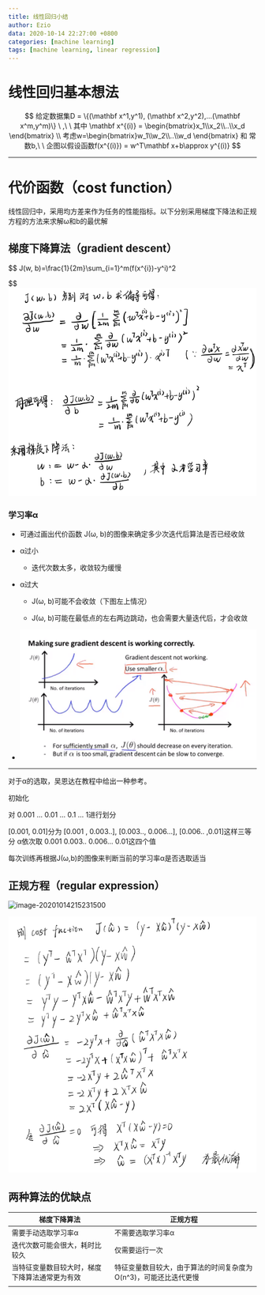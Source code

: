```yaml
---
title: 线性回归小结
author: Ezio
data: 2020-10-14 22:27:00 +0800
categories: [machine learning]
tags: [machine learning, linear regression]
---
```




# 线性回归基本想法

$$
给定数据集D = \{(\mathbf x^1,y^1), (\mathbf x^2,y^2),...(\mathbf x^m,y^m)\} \ ,\ \ 
其中 \mathbf x^{(i)} = \begin{bmatrix}x_1\\x_2\\..\\x_d \end{bmatrix} \\
考虑w=\begin{bmatrix}w_1\\w_2\\..\\w_d \end{bmatrix} 和 常数b,\ \ 
企图以假设函数f(x^{(i)}) = w^T\mathbf x+b\approx y^{(i)}
$$



-----

# 代价函数（cost function）

线性回归中，采用均方差来作为任务的性能指标。以下分别采用梯度下降法和正规方程的方法来求解ω和b的最优解

## 梯度下降算法（gradient descent）


$$
J(w, b)=\frac{1}{2m}\sum_{i=1}^m(f(x^{i})-y^i)^2 


$$
![](https://raw.githubusercontent.com/HideOnBush-11/FigureBed/main/img/20201014214946.png)

### 学习率α

* 可通过画出代价函数 J(ω, b)的图像来确定多少次迭代后算法是否已经收敛

* α过小

  * 迭代次数太多，收敛较为缓慢

* α过大

  * J(ω, b)可能不会收敛（下图左上情况）

  * J(ω, b)可能在最低点的左右两边跳动，也会需要大量迭代后，才会收敛

* ![](https://raw.githubusercontent.com/HideOnBush-11/FigureBed/main/img/20201014220701.png)

------

对于α的选取，吴恩达在教程中给出一种参考。

初始化

对 0.001 ...  0.01 ...  0.1 ... 1进行划分

[0.001, 0.01]分为 [0.001 , 0.003..], [0.003.., 0.006...], [0.006.. ,0.01]这样三等分 α依次取 0.001 0.003..  0.006... 0.01这四个值

每次训练再根据J(ω,b)的图像来判断当前的学习率α是否选取适当

## 正规方程（regular expression）



![image-20201014215231500](C:\Users\dell\AppData\Roaming\Typora\typora-user-images\image-20201014215231500.png)

![](https://raw.githubusercontent.com/HideOnBush-11/FigureBed/main/img/20201014215253.png)

## 两种算法的优缺点

| 梯度下降算法                                   | 正规方程                                                     |
| ---------------------------------------------- | ------------------------------------------------------------ |
| 需要手动选取学习率α                            | 不需要选取学习率α                                            |
| 迭代次数可能会很大，耗时比较久                 | 仅需要运行一次                                               |
| 当特征变量数目较大时，梯度下降算法通常更为有效 | 特征变量数目较大，由于算法的时间复杂度为O(n^3)，可能还比迭代更慢 |
|                                                |                                                              |

